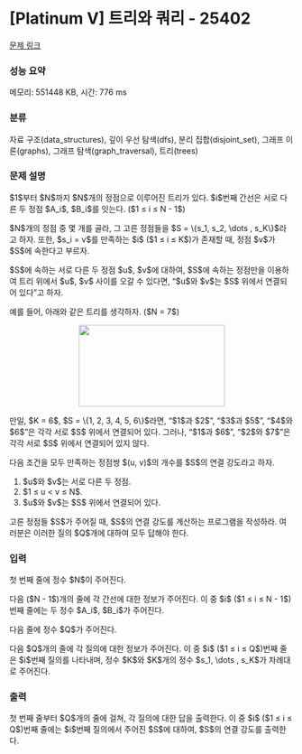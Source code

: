 # [Platinum V] 트리와 쿼리 - 25402 

[문제 링크](https://www.acmicpc.net/problem/25402) 

### 성능 요약

메모리: 551448 KB, 시간: 776 ms

### 분류

자료 구조(data_structures), 깊이 우선 탐색(dfs), 분리 집합(disjoint_set), 그래프 이론(graphs), 그래프 탐색(graph_traversal), 트리(trees)

### 문제 설명

<p>$1$부터 $N$까지 $N$개의 정점으로 이루어진 트리가 있다. $i$번째 간선은 서로 다른 두 정점 $A_i$, $B_i$를 잇는다. ($1 ≤ i ≤ N - 1$)</p>

<p>$N$개의 정점 중 몇 개를 골라, 그 고른 정점들을 $S = \{s_1, s_2, \dots , s_K\}$라고 하자. 또한, $s_i = v$를 만족하는 $i$ ($1 ≤ i ≤ K$)가 존재할 때, 정점 $v$가 $S$에 속한다고 부르자.</p>

<p>$S$에 속하는 서로 다른 두 정점 $u$, $v$에 대하여, $S$에 속하는 정점만을 이용하여 트리 위에서 $u$, $v$ 사이를 오갈 수 있다면, “$u$와 $v$는 $S$ 위에서 연결되어 있다”고 하자.</p>

<p>예를 들어, 아래와 같은 트리를 생각하자. ($N = 7$)</p>

<p style="text-align: center;"><img alt="" src="" style="width: 259px; height: 145px;"></p>

<p>만일, $K = 6$, $S = \{1, 2, 3, 4, 5, 6\}$라면, “$1$과 $2$”, “$3$과 $5$”, “$4$와 $6$”은 각각 서로 $S$ 위에서 연결되어 있다. 그러나, “$1$과 $6$”, “$2$와 $7$”은 각각 서로 $S$ 위에서 연결되어 있지 않다.</p>

<p>다음 조건을 모두 만족하는 정점쌍 $(u, v)$의 개수를 $S$의 연결 강도라고 하자.</p>

<ol>
	<li>$u$와 $v$는 서로 다른 두 정점.</li>
	<li>$1 ≤ u < v ≤ N$.</li>
	<li>$u$와 $v$는 $S$ 위에서 연결되어 있다.</li>
</ol>

<p>고른 정점들 $S$가 주어질 때, $S$의 연결 강도를 계산하는 프로그램을 작성하라. 여러분은 이러한 질의 $Q$개에 대하여 모두 답해야 한다.</p>

### 입력 

 <p>첫 번째 줄에 정수 $N$이 주어진다.</p>

<p>다음 ($N - 1$)개의 줄에 각 간선에 대한 정보가 주어진다. 이 중 $i$ ($1 ≤ i ≤ N - 1$)번째 줄에는 두 정수 $A_i$, $B_i$가 주어진다.</p>

<p>다음 줄에 정수 $Q$가 주어진다.</p>

<p>다음 $Q$개의 줄에 각 질의에 대한 정보가 주어진다. 이 중 $i$ ($1 ≤ i ≤ Q$)번째 줄은 $i$번째 질의를 나타내며, 정수 $K$와 $K$개의 정수 $s_1, \dots , s_K$가 차례대로 주어진다.</p>

### 출력 

 <p>첫 번째 줄부터 $Q$개의 줄에 걸쳐, 각 질의에 대한 답을 출력한다. 이 중 $i$ ($1 ≤ i ≤ Q$)번째 줄에는 $i$번째 질의에서 주어진 $S$에 대하여, $S$의 연결 강도를 출력한다.</p>

